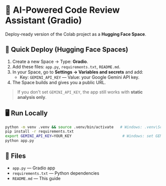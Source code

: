 # 🤖 AI-Powered Code Review Assistant (Gradio)

Deploy-ready version of the Colab project as a **Hugging Face Space**.

## 🚀 Quick Deploy (Hugging Face Spaces)

1. Create a new Space → Type: **Gradio**.
2. Add these files: `app.py`, `requirements.txt`, `README.md`.
3. In your Space, go to **Settings → Variables and secrets** and add:
   - Key: `GEMINI_API_KEY` — Value: your Google Gemini API key.
4. The Space builds and gives you a public URL.

> If you don't set `GEMINI_API_KEY`, the app still works with **static analysis only**.

## 🖥️ Run Locally

```bash
python -m venv .venv && source .venv/bin/activate   # Windows: .venv\Scripts\activate
pip install -r requirements.txt
export GEMINI_API_KEY=YOUR_KEY                       # Windows: set GEMINI_API_KEY=YOUR_KEY
python app.py
```

## 📁 Files
- `app.py` — Gradio app
- `requirements.txt` — Python dependencies
- `README.md` — This guide